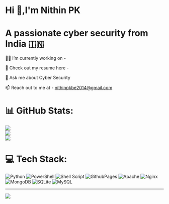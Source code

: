 #                                                     Hi 👋,I'm Nithin PK
#                                          A passionate cyber security from India 🇮🇳

👨‍💻 I’m currently working on -

📑 Check out my resume here -

💬 Ask me about Cyber Security

📫 Reach out to me at - nithinpkbe2014@gmail.com

# 📊 GitHub Stats:
![](https://github-readme-stats.vercel.app/api?username=Nithinpkgowda&theme=vue-dark&hide_border=false&include_all_commits=true&count_private=false)<br/>
![](https://github-readme-streak-stats.herokuapp.com/?user=Nithinpkgowda&theme=vue-dark&hide_border=false)<br/>
![](https://github-readme-stats.vercel.app/api/top-langs/?username=Nithinpkgowda&theme=vue-dark&hide_border=false&include_all_commits=true&count_private=false&layout=compact)

# 💻 Tech Stack:
![Python](https://img.shields.io/badge/python-3670A0?style=flat&logo=python&logoColor=ffdd54) ![PowerShell](https://img.shields.io/badge/PowerShell-%235391FE.svg?style=flat&logo=powershell&logoColor=white) ![Shell Script](https://img.shields.io/badge/shell_script-%23121011.svg?style=flat&logo=gnu-bash&logoColor=white) ![GithubPages](https://img.shields.io/badge/github%20pages-121013?style=flat&logo=github&logoColor=white) ![Apache](https://img.shields.io/badge/apache-%23D42029.svg?style=flat&logo=apache&logoColor=white) ![Nginx](https://img.shields.io/badge/nginx-%23009639.svg?style=flat&logo=nginx&logoColor=white) ![MongoDB](https://img.shields.io/badge/MongoDB-%234ea94b.svg?style=flat&logo=mongodb&logoColor=white) ![SQLite](https://img.shields.io/badge/sqlite-%2307405e.svg?style=flat&logo=sqlite&logoColor=white) ![MySQL](https://img.shields.io/badge/mysql-%2300000f.svg?style=flat&logo=mysql&logoColor=white)


---
[![](https://visitcount.itsvg.in/api?id=Nithinpkgowda&icon=0&color=0)](https://visitcount.itsvg.in)

<!-- Proudly created with GPRM ( https://gprm.itsvg.in ) -->



